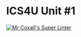 # ICS4U Unit #1

[![Mr Coxall's Super Linter](https://github.com/ICS4U-Templates/ICS4U-Unit1-Venika-Sem/workflows/Mr%20Coxall's%20Super%20Linter/badge.svg)](https://github.com/ICS4U-Templates/ICS4U-Unit1-Venika-Sem/actions/)

